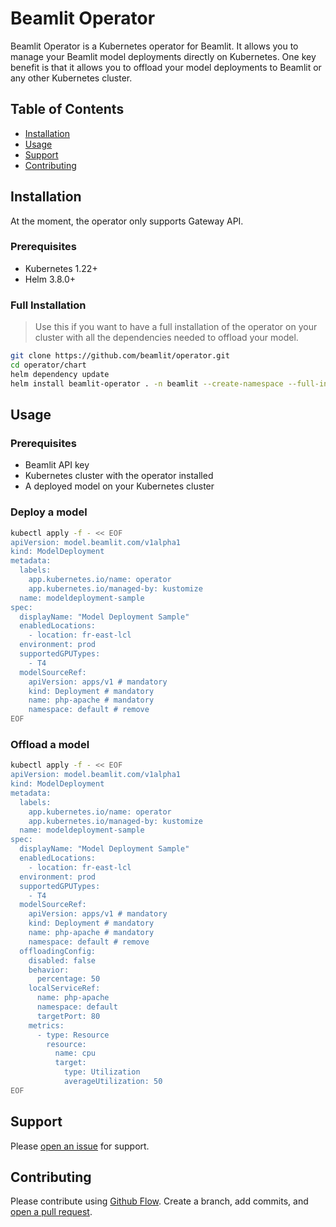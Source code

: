 # Beamlit Operator

Beamlit Operator is a Kubernetes operator for Beamlit. It allows you to manage your Beamlit model deployments directly on Kubernetes.
One key benefit is that it allows you to offload your model deployments to Beamlit or any other Kubernetes cluster.

## Table of Contents

- [Installation](#installation)
- [Usage](#usage)
- [Support](#support)
- [Contributing](#contributing)

## Installation

At the moment, the operator only supports Gateway API.

### Prerequisites

- Kubernetes 1.22+
- Helm 3.8.0+

### Full Installation

> Use this if you want to have a full installation of the operator on your cluster with all the dependencies needed to offload your model.

```sh
git clone https://github.com/beamlit/operator.git
cd operator/chart
helm dependency update
helm install beamlit-operator . -n beamlit --create-namespace --full-install --
```

## Usage

### Prerequisites

- Beamlit API key
- Kubernetes cluster with the operator installed
- A deployed model on your Kubernetes cluster

### Deploy a model

```sh
kubectl apply -f - << EOF
apiVersion: model.beamlit.com/v1alpha1
kind: ModelDeployment
metadata:
  labels:
    app.kubernetes.io/name: operator
    app.kubernetes.io/managed-by: kustomize
  name: modeldeployment-sample
spec:
  displayName: "Model Deployment Sample"
  enabledLocations:
    - location: fr-east-lcl
  environment: prod
  supportedGPUTypes:
    - T4
  modelSourceRef:
    apiVersion: apps/v1 # mandatory
    kind: Deployment # mandatory
    name: php-apache # mandatory
    namespace: default # remove
EOF
```

### Offload a model

```sh
kubectl apply -f - << EOF
apiVersion: model.beamlit.com/v1alpha1
kind: ModelDeployment
metadata:
  labels:
    app.kubernetes.io/name: operator
    app.kubernetes.io/managed-by: kustomize
  name: modeldeployment-sample
spec:
  displayName: "Model Deployment Sample"
  enabledLocations:
    - location: fr-east-lcl
  environment: prod
  supportedGPUTypes:
    - T4
  modelSourceRef:
    apiVersion: apps/v1 # mandatory
    kind: Deployment # mandatory
    name: php-apache # mandatory
    namespace: default # remove
  offloadingConfig:
    disabled: false
    behavior:
      percentage: 50
    localServiceRef:
      name: php-apache
      namespace: default
      targetPort: 80
    metrics:
      - type: Resource
        resource:
          name: cpu
          target:
            type: Utilization
            averageUtilization: 50
EOF
```

## Support

Please [open an issue](https://github.com/beamlit/operator/issues/new) for support.

## Contributing

Please contribute using [Github Flow](https://guides.github.com/introduction/flow/). Create a branch, add commits, and [open a pull request](https://github.com/beamlit/operator/compare/).
